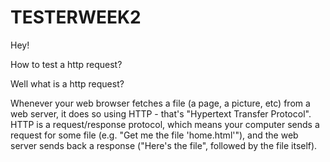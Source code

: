 # TESTERWEEK2

Hey! 

How to test a http request?

Well what is a http request?

Whenever your web browser fetches a file (a page, a picture, etc) from a web server, it does so using HTTP - that's "Hypertext Transfer Protocol".  HTTP is a request/response protocol, which means your computer sends a request for some file (e.g. "Get me the file 'home.html'"), and the web server sends back a response ("Here's the file", followed by the file itself).



